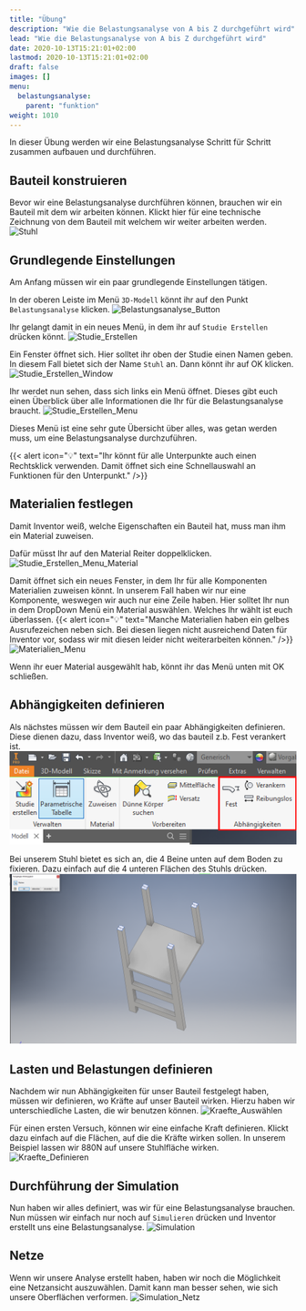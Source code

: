 ```yaml
---
title: "Übung"
description: "Wie die Belastungsanalyse von A bis Z durchgeführt wird"
lead: "Wie die Belastungsanalyse von A bis Z durchgeführt wird"
date: 2020-10-13T15:21:01+02:00
lastmod: 2020-10-13T15:21:01+02:00
draft: false
images: []
menu:
  belastungsanalyse:
    parent: "funktion"
weight: 1010
---
```


In dieser Übung werden wir eine Belastungsanalyse Schritt für Schritt zusammen aufbauen und durchführen.

## Bauteil konstruieren

Bevor wir eine Belastungsanalyse durchführen können, brauchen wir ein Bauteil mit dem wir arbeiten können. Klickt hier für eine technische Zeichnung von dem Bauteil mit welchem wir weiter arbeiten werden.
![Stuhl](Stuhl.PNG)

## Grundlegende Einstellungen

Am Anfang müssen wir ein paar grundlegende Einstellungen tätigen.

In der oberen Leiste im Menü `3D-Modell` könnt ihr auf den Punkt `Belastungsanalyse` klicken.
![Belastungsanalyse_Button](Belastungsanalyse_Button.PNG)

Ihr gelangt damit in ein neues Menü, in dem ihr auf `Studie Erstellen` drücken könnt.
![Studie_Erstellen](Studie_Erstellen.PNG)

Ein Fenster öffnet sich. Hier solltet ihr oben der Studie einen Namen geben. In diesem Fall bietet sich der Name `Stuhl` an. Dann könnt ihr auf OK klicken.
![Studie_Erstellen_Window](Studie_Erstellen_Window.PNG)

Ihr werdet nun sehen, dass sich links ein Menü öffnet. Dieses gibt euch einen Überblick über alle Informationen die Ihr für die Belastungsanalyse braucht.
![Studie_Erstellen_Menu](Studie_Erstellen_Menu.PNG)

Dieses Menü ist eine sehr gute Übersicht über alles, was getan werden muss, um eine Belastungsanalyse durchzuführen.

{{< alert icon="💡" text="Ihr könnt für alle Unterpunkte auch einen Rechtsklick verwenden. Damit öffnet sich eine Schnellauswahl an Funktionen für den Unterpunkt." />}}

## Materialien festlegen

Damit Inventor weiß, welche Eigenschaften ein Bauteil hat, muss man ihm ein Material zuweisen.

Dafür müsst Ihr auf den Material Reiter doppelklicken.
![Studie_Erstellen_Menu_Material](Studie_Erstellen_Menu_Material.PNG)

Damit öffnet sich ein neues Fenster, in dem Ihr für alle Komponenten Materialien zuweisen könnt. In unserem Fall haben wir nur eine Komponente, weswegen wir auch nur eine Zeile haben. Hier solltet Ihr nun in dem DropDown Menü ein Material auswählen. Welches Ihr wählt ist euch überlassen.
{{< alert icon="💡" text="Manche Materialien haben ein gelbes Ausrufezeichen neben sich. Bei diesen liegen nicht ausreichend Daten für Inventor vor, sodass wir mit diesen leider nicht weiterarbeiten können." />}}
![Materialien_Menu](Materialien_Menu.PNG)

Wenn ihr euer Material ausgewählt hab, könnt ihr das Menü unten mit OK schließen.

## Abhängigkeiten definieren

Als nächstes müssen wir dem Bauteil ein paar Abhängigkeiten definieren. Diese dienen dazu, dass Inventor weiß, wo das bauteil z.b. Fest verankert ist.
![Abhängigkeiten_Menu](Abhängigkeiten_Menu.PNG)

Bei unserem Stuhl bietet es sich an, die 4 Beine unten auf dem Boden zu fixieren. Dazu einfach auf die 4 unteren Flächen des Stuhls drücken.
![Abhängigkeiten_Festlegen](Abhängigkeiten_Festlegen.PNG)

## Lasten und Belastungen definieren

Nachdem wir nun Abhängigkeiten für unser Bauteil festgelegt haben, müssen wir definieren, wo Kräfte auf unser Bauteil wirken. Hierzu haben wir unterschiedliche Lasten, die wir benutzen können.
![Kraefte_Auswählen]()

Für einen ersten Versuch, können wir eine einfache Kraft definieren. Klickt dazu einfach auf die Flächen, auf die die Kräfte wirken sollen. In unserem Beispiel lassen wir 880N auf unsere Stuhlfläche wirken.
![Kraefte_Definieren]()

## Durchführung der Simulation
Nun haben wir alles definiert, was wir für eine Belastungsanalyse brauchen. Nun müssen wir einfach nur noch auf `Simulieren` drücken und Inventor erstellt uns eine Belastungsanalyse.
![Simulation]()

## Netze
Wenn wir unsere Analyse erstellt haben, haben wir noch die Möglichkeit eine Netzansicht auszuwählen. Damit kann man besser sehen, wie sich unsere Oberflächen verformen.
![Simulation_Netz]()
